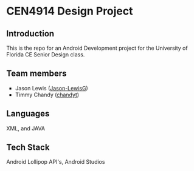 <html><body>
<h1>CEN4914 Design Project</h1>
<h2>Introduction</h2>
<p>
This is the repo for an Android Development project for the University of Florida CE Senior Design class.
<p>

<h2>Team members</h2>
<ul style="list-style-type:square">
	<li>Jason Lewis (<a href="https://github.com/Jason-LewisG">Jason-LewisG</a>)</li>
	<li>Timmy Chandy (<a href="https://github.com/chandyt">chandyt</a>)</li>
</ul>
<h2>Languages</h2>
<p>XML, and JAVA</p>
<h2>Tech Stack</h2>
<p>Android Lollipop API's, Android Studios</p>
</body></html>

